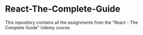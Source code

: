 # React-The-Complete-Guide
This repository contains all the assignments from the "React - The Complete Guide" Udemy course.
